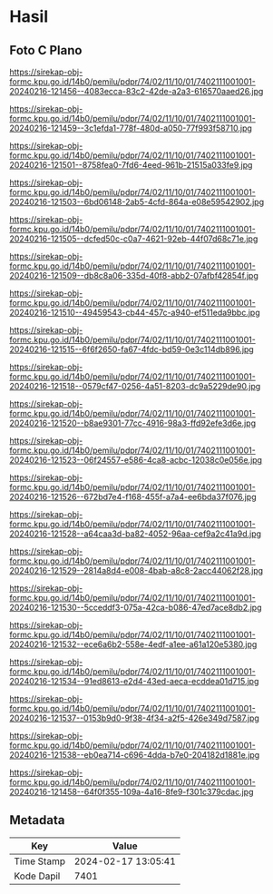 # Hasil

## Foto C Plano

https://sirekap-obj-formc.kpu.go.id/14b0/pemilu/pdpr/74/02/11/10/01/7402111001001-20240216-121456--4083ecca-83c2-42de-a2a3-616570aaed26.jpg

https://sirekap-obj-formc.kpu.go.id/14b0/pemilu/pdpr/74/02/11/10/01/7402111001001-20240216-121459--3c1efda1-778f-480d-a050-77f993f58710.jpg

https://sirekap-obj-formc.kpu.go.id/14b0/pemilu/pdpr/74/02/11/10/01/7402111001001-20240216-121501--8758fea0-7fd6-4eed-961b-21515a033fe9.jpg

https://sirekap-obj-formc.kpu.go.id/14b0/pemilu/pdpr/74/02/11/10/01/7402111001001-20240216-121503--6bd06148-2ab5-4cfd-864a-e08e59542902.jpg

https://sirekap-obj-formc.kpu.go.id/14b0/pemilu/pdpr/74/02/11/10/01/7402111001001-20240216-121505--dcfed50c-c0a7-4621-92eb-44f07d68c71e.jpg

https://sirekap-obj-formc.kpu.go.id/14b0/pemilu/pdpr/74/02/11/10/01/7402111001001-20240216-121509--db8c8a06-335d-40f8-abb2-07afbf42854f.jpg

https://sirekap-obj-formc.kpu.go.id/14b0/pemilu/pdpr/74/02/11/10/01/7402111001001-20240216-121510--49459543-cb44-457c-a940-ef511eda9bbc.jpg

https://sirekap-obj-formc.kpu.go.id/14b0/pemilu/pdpr/74/02/11/10/01/7402111001001-20240216-121515--6f6f2650-fa67-4fdc-bd59-0e3c114db896.jpg

https://sirekap-obj-formc.kpu.go.id/14b0/pemilu/pdpr/74/02/11/10/01/7402111001001-20240216-121518--0579cf47-0256-4a51-8203-dc9a5229de90.jpg

https://sirekap-obj-formc.kpu.go.id/14b0/pemilu/pdpr/74/02/11/10/01/7402111001001-20240216-121520--b8ae9301-77cc-4916-98a3-ffd92efe3d6e.jpg

https://sirekap-obj-formc.kpu.go.id/14b0/pemilu/pdpr/74/02/11/10/01/7402111001001-20240216-121523--06f24557-e586-4ca8-acbc-12038c0e056e.jpg

https://sirekap-obj-formc.kpu.go.id/14b0/pemilu/pdpr/74/02/11/10/01/7402111001001-20240216-121526--672bd7e4-f168-455f-a7a4-ee6bda37f076.jpg

https://sirekap-obj-formc.kpu.go.id/14b0/pemilu/pdpr/74/02/11/10/01/7402111001001-20240216-121528--a64caa3d-ba82-4052-96aa-cef9a2c41a9d.jpg

https://sirekap-obj-formc.kpu.go.id/14b0/pemilu/pdpr/74/02/11/10/01/7402111001001-20240216-121529--2814a8d4-e008-4bab-a8c8-2acc44062f28.jpg

https://sirekap-obj-formc.kpu.go.id/14b0/pemilu/pdpr/74/02/11/10/01/7402111001001-20240216-121530--5cceddf3-075a-42ca-b086-47ed7ace8db2.jpg

https://sirekap-obj-formc.kpu.go.id/14b0/pemilu/pdpr/74/02/11/10/01/7402111001001-20240216-121532--ece6a6b2-558e-4edf-a1ee-a61a120e5380.jpg

https://sirekap-obj-formc.kpu.go.id/14b0/pemilu/pdpr/74/02/11/10/01/7402111001001-20240216-121534--91ed8613-e2d4-43ed-aeca-ecddea01d715.jpg

https://sirekap-obj-formc.kpu.go.id/14b0/pemilu/pdpr/74/02/11/10/01/7402111001001-20240216-121537--0153b9d0-9f38-4f34-a2f5-426e349d7587.jpg

https://sirekap-obj-formc.kpu.go.id/14b0/pemilu/pdpr/74/02/11/10/01/7402111001001-20240216-121538--eb0ea714-c696-4dda-b7e0-204182d1881e.jpg

https://sirekap-obj-formc.kpu.go.id/14b0/pemilu/pdpr/74/02/11/10/01/7402111001001-20240216-121458--64f0f355-109a-4a16-8fe9-f301c379cdac.jpg


## Metadata

| Key        | Value               |
| ---------- | ------------------- |
| Time Stamp | 2024-02-17 13:05:41 |
| Kode Dapil | 7401                |




